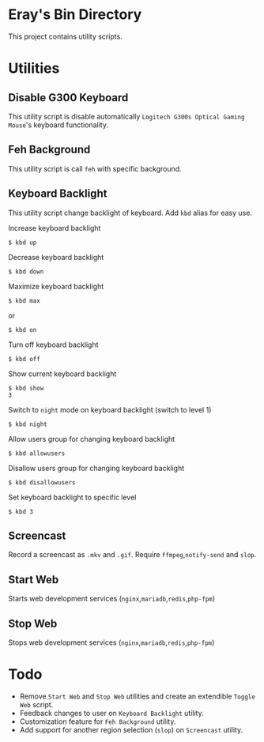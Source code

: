 Eray's Bin Directory
===

This project contains utility scripts.

# Utilities

## Disable G300 Keyboard

This utility script is disable automatically `Logitech G300s Optical Gaming Mouse`'s keyboard functionality.

## Feh Background

This utility script is call `feh` with specific background.

## Keyboard Backlight

This utility script change backlight of keyboard. Add `kbd` alias for easy use.

Increase keyboard backlight

```
$ kbd up
```

Decrease keyboard backlight

```
$ kbd down
```

Maximize keyboard backlight

```
$ kbd max
```

or

```
$ kbd on
```

Turn off keyboard backlight

```
$ kbd off
```

Show current keyboard backlight

```
$ kbd show
3
```

Switch to `night` mode on keyboard backlight (switch to level 1)

```
$ kbd night
```

Allow users group for changing keyboard backlight

```
$ kbd allowusers
```

Disallow users group for changing keyboard backlight

```
$ kbd disallowusers
```

Set keyboard backlight to specific level

```
$ kbd 3
```

## Screencast

Record a screencast as `.mkv` and `.gif`. Require `ffmpeg`,`notify-send` and `slop`.

## Start Web

Starts web development services (`nginx`,`mariadb`,`redis`,`php-fpm`)

## Stop Web

Stops web development services (`nginx`,`mariadb`,`redis`,`php-fpm`)

# Todo

- Remove `Start Web` and `Stop Web` utilities and create an extendible `Toggle Web` script.
- Feedback changes to user on `Keyboard Backlight` utility.
- Customization feature for `Feh Background` utility.
- Add support for another region selection (`slop`) on `Screencast` utility.

